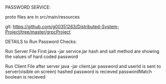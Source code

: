 PASSWORD SERVICE:  

<NoTE> proto files are in src/main/resources

git: https://github.com/g00351263/Distributed-System-Project/tree/master/grpcProject

DETAILS to Run Password Checks:

Run Server File First java -jar service.jar
	hash and salt method are showing the values of hard coded password

Run Client File after server java -jar client.jar
	password and userId is sent to server(visible on screen)
	hashed password is recieved
	passwordMatch boolean is recieved

